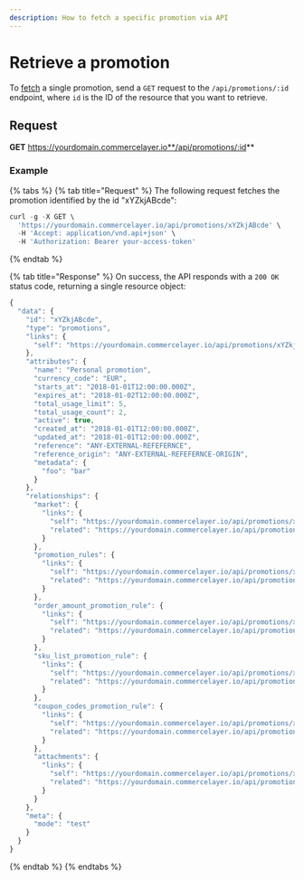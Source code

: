 ```yaml
---
description: How to fetch a specific promotion via API
---
```


# Retrieve a promotion

To [fetch](https://docs.commercelayer.io/developers/fetching-resources) a single promotion, send a `GET` request to the `/api/promotions/:id` endpoint, where `id` is the ID of the resource that you want to retrieve.

## Request

**GET** https://yourdomain.commercelayer.io**/api/promotions/:id**

### **Example**

{% tabs %}
{% tab title="Request" %}
The following request fetches the promotion identified by the id "xYZkjABcde":

```javascript
curl -g -X GET \
  'https://yourdomain.commercelayer.io/api/promotions/xYZkjABcde' \
  -H 'Accept: application/vnd.api+json' \
  -H 'Authorization: Bearer your-access-token'
```
{% endtab %}

{% tab title="Response" %}
On success, the API responds with a `200 OK` status code, returning a single resource object:

```javascript
{
  "data": {
    "id": "xYZkjABcde",
    "type": "promotions",
    "links": {
      "self": "https://yourdomain.commercelayer.io/api/promotions/xYZkjABcde"
    },
    "attributes": {
      "name": "Personal promotion",
      "currency_code": "EUR",
      "starts_at": "2018-01-01T12:00:00.000Z",
      "expires_at": "2018-01-02T12:00:00.000Z",
      "total_usage_limit": 5,
      "total_usage_count": 2,
      "active": true,
      "created_at": "2018-01-01T12:00:00.000Z",
      "updated_at": "2018-01-01T12:00:00.000Z",
      "reference": "ANY-EXTERNAL-REFEFERNCE",
      "reference_origin": "ANY-EXTERNAL-REFEFERNCE-ORIGIN",
      "metadata": {
        "foo": "bar"
      }
    },
    "relationships": {
      "market": {
        "links": {
          "self": "https://yourdomain.commercelayer.io/api/promotions/xYZkjABcde/relationships/market",
          "related": "https://yourdomain.commercelayer.io/api/promotions/xYZkjABcde/market"
        }
      },
      "promotion_rules": {
        "links": {
          "self": "https://yourdomain.commercelayer.io/api/promotions/xYZkjABcde/relationships/promotion_rules",
          "related": "https://yourdomain.commercelayer.io/api/promotions/xYZkjABcde/promotion_rules"
        }
      },
      "order_amount_promotion_rule": {
        "links": {
          "self": "https://yourdomain.commercelayer.io/api/promotions/xYZkjABcde/relationships/order_amount_promotion_rule",
          "related": "https://yourdomain.commercelayer.io/api/promotions/xYZkjABcde/order_amount_promotion_rule"
        }
      },
      "sku_list_promotion_rule": {
        "links": {
          "self": "https://yourdomain.commercelayer.io/api/promotions/xYZkjABcde/relationships/sku_list_promotion_rule",
          "related": "https://yourdomain.commercelayer.io/api/promotions/xYZkjABcde/sku_list_promotion_rule"
        }
      },
      "coupon_codes_promotion_rule": {
        "links": {
          "self": "https://yourdomain.commercelayer.io/api/promotions/xYZkjABcde/relationships/coupon_codes_promotion_rule",
          "related": "https://yourdomain.commercelayer.io/api/promotions/xYZkjABcde/coupon_codes_promotion_rule"
        }
      },
      "attachments": {
        "links": {
          "self": "https://yourdomain.commercelayer.io/api/promotions/xYZkjABcde/relationships/attachments",
          "related": "https://yourdomain.commercelayer.io/api/promotions/xYZkjABcde/attachments"
        }
      }
    },
    "meta": {
      "mode": "test"
    }
  }
}
```
{% endtab %}
{% endtabs %}
